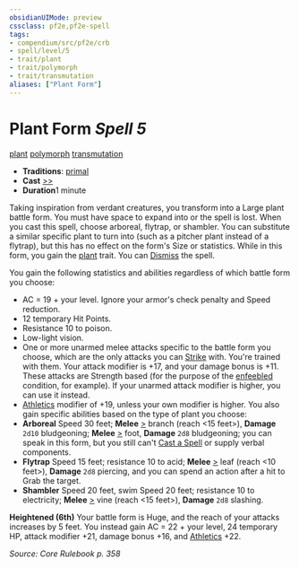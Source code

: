 ```yaml
---
obsidianUIMode: preview
cssclass: pf2e,pf2e-spell
tags:
- compendium/src/pf2e/crb
- spell/level/5
- trait/plant
- trait/polymorph
- trait/transmutation
aliases: ["Plant Form"]
---
```

# Plant Form *Spell 5*   
[plant](rules/traits/plant.md "Plant Creature Type Trait")  [polymorph](rules/traits/polymorph.md "Polymorph Effect Trait")  [transmutation](rules/traits/transmutation.md "Transmutation School Trait")  

- **Traditions**: [primal](rules/traits/primal.md "Primal Tradition Trait")
- **Cast** [>>](rules/core-rulebook/chapter-9-playing-the-game.md#Actions "Two-Action") 
- **Duration**1 minute

Taking inspiration from verdant creatures, you transform into a Large plant battle form. You must have space to expand into or the spell is lost. When you cast this spell, choose arboreal, flytrap, or shambler. You can substitute a similar specific plant to turn into (such as a pitcher plant instead of a flytrap), but this has no effect on the form's Size or statistics. While in this form, you gain the [plant](rules/traits/plant.md "Plant Creature Type Trait") trait. You can [Dismiss](rules/actions/dismiss.md) the spell.

You gain the following statistics and abilities regardless of which battle form you choose:

- AC = 19 + your level. Ignore your armor's check penalty and Speed reduction.
- 12 temporary Hit Points.
- Resistance 10 to poison.
- Low-light vision.
- One or more unarmed melee attacks specific to the battle form you choose, which are the only attacks you can [Strike](rules/actions/strike.md) with. You're trained with them. Your attack modifier is +17, and your damage bonus is +11. These attacks are Strength based (for the purpose of the [enfeebled](rules/conditions.md#Enfeebled) condition, for example). If your unarmed attack modifier is higher, you can use it instead.
- [Athletics](compendium/skills.md#Athletics) modifier of +19, unless your own modifier is higher. You also gain specific abilities based on the type of plant you choose:
- **Arboreal** Speed 30 feet; **Melee** [>](rules/core-rulebook/chapter-9-playing-the-game.md#Actions "Single Action") branch (reach <15 feet>), **Damage** `2d10` bludgeoning; **Melee** [>](rules/core-rulebook/chapter-9-playing-the-game.md#Actions "Single Action") foot, **Damage** `2d8` bludgeoning; you can speak in this form, but you still can't [Cast a Spell](rules/actions/cast-a-spell.md) or supply verbal components.
- **Flytrap** Speed 15 feet; resistance 10 to acid; **Melee** [>](rules/core-rulebook/chapter-9-playing-the-game.md#Actions "Single Action") leaf (reach <10 feet>), **Damage** `2d8` piercing, and you can spend an action after a hit to Grab the target.
- **Shambler** Speed 20 feet, swim Speed 20 feet; resistance 10 to electricity; **Melee** [>](rules/core-rulebook/chapter-9-playing-the-game.md#Actions "Single Action") vine (reach <15 feet>), **Damage** `2d8` slashing.

**Heightened (6th)** Your battle form is Huge, and the reach of your attacks increases by 5 feet. You instead gain AC = 22 + your level, 24 temporary HP, attack modifier +21, damage bonus +16, and [Athletics](compendium/skills.md#Athletics) +22.

*Source: Core Rulebook p. 358*